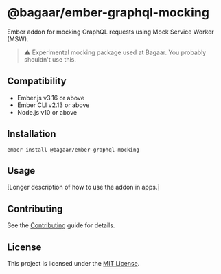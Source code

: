 @bagaar/ember-graphql-mocking
==============================================================================

Ember addon for mocking GraphQL requests using Mock Service Worker (MSW).

> :warning: Experimental mocking package used at Bagaar. You probably shouldn't use this.


Compatibility
------------------------------------------------------------------------------

* Ember.js v3.16 or above
* Ember CLI v2.13 or above
* Node.js v10 or above


Installation
------------------------------------------------------------------------------

```
ember install @bagaar/ember-graphql-mocking
```


Usage
------------------------------------------------------------------------------

[Longer description of how to use the addon in apps.]


Contributing
------------------------------------------------------------------------------

See the [Contributing](CONTRIBUTING.md) guide for details.


License
------------------------------------------------------------------------------

This project is licensed under the [MIT License](LICENSE.md).
